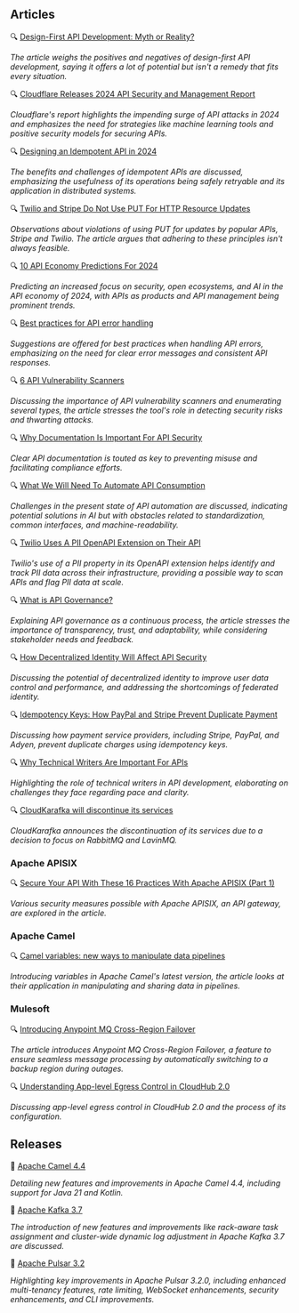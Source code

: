 ## Articles

🔍 [Design-First API Development: Myth or Reality?](https://nordicapis.com/design-first-api-development-myth-or-reality/)

_The article weighs the positives and negatives of design-first API development, saying it offers a lot of potential but isn't a remedy that fits every situation._

🔍 [Cloudflare Releases 2024 API Security and Management Report](https://www.infoq.com/news/2024/01/cloudflare-api-security-report/)

_Cloudflare's report highlights the impending surge of API attacks in 2024 and emphasizes the need for strategies like machine learning tools and positive security models for securing APIs._

🔍 [Designing an Idempotent API in 2024](https://blog.bitsrc.io/design-an-idempotent-api-in-2024-d4a3cf8d8bf2)

_The benefits and challenges of idempotent APIs are discussed, emphasizing the usefulness of its operations being safely retryable and its application in distributed systems._

🔍 [Twilio and Stripe Do Not Use PUT For HTTP Resource Updates](https://apievangelist.com/2024/02/07/twilio-and-stripe-do-not-use-put-for-http-resource-updates/)

_Observations about violations of using PUT for updates by popular APIs, Stripe and Twilio. The article argues that adhering to these principles isn't always feasible._

🔍 [10 API Economy Predictions For 2024](https://nordicapis.com/10-api-economy-predictions-for-2024/)

_Predicting an increased focus on security, open ecosystems, and AI in the API economy of 2024, with APIs as products and API management being prominent trends._

🔍 [Best practices for API error handling](https://blog.postman.com/best-practices-for-api-error-handling/)

_Suggestions are offered for best practices when handling API errors, emphasizing on the need for clear error messages and consistent API responses._

🔍 [6 API Vulnerability Scanners](https://nordicapis.com/api-vulnerability-scanners/)

_Discussing the importance of API vulnerability scanners and enumerating several types, the article stresses the tool's role in detecting security risks and thwarting attacks._

🔍 [Why Documentation Is Important For API Security](https://nordicapis.com/why-documentation-is-important-for-api-security/)

_Clear API documentation is touted as key to preventing misuse and facilitating compliance efforts._

🔍 [What We Will Need To Automate API Consumption](https://apievangelist.com/2024/02/24/what-we-will-need-to-automate-api-consumption/)

_Challenges in the present state of API automation are discussed, indicating potential solutions in AI but with obstacles related to standardization, common interfaces, and machine-readability._

🔍 [Twilio Uses A PII OpenAPI Extension on Their API](https://apievangelist.com/2024/02/24/twilio-uses-a-pii-openapi-extension-on-their-api/)

_Twilio's use of a PII property in its OpenAPI extension helps identify and track PII data across their infrastructure, providing a possible way to scan APIs and flag PII data at scale._

🔍 [What is API Governance?](https://apievangelist.com/2024/02/22/what-is-api-governance/)

_Explaining API governance as a continuous process, the article stresses the importance of transparency, trust, and adaptability, while considering stakeholder needs and feedback._

🔍 [How Decentralized Identity Will Affect API Security](https://nordicapis.com/how-decentralized-identity-will-affect-api-security/)

_Discussing the potential of decentralized identity to improve user data control and performance, and addressing the shortcomings of federated identity._

🔍 [Idempotency Keys: How PayPal and Stripe Prevent Duplicate Payment](https://medium.com/@sahintalha1/the-way-psps-such-as-paypal-stripe-and-adyen-prevent-duplicate-payment-idempotency-keys-615845c185bf)

_Discussing how payment service providers, including Stripe, PayPal, and Adyen, prevent duplicate charges using idempotency keys._

🔍 [Why Technical Writers Are Important For APIs](https://nordicapis.com/why-technical-writers-are-important-for-apis/)

_Highlighting the role of technical writers in API development, elaborating on challenges they face regarding pace and clarity._

🔍 [CloudKarafka will discontinue its services](https://www.cloudkarafka.com/blog/end-of-life-announcement.html)

_CloudKarafka announces the discontinuation of its services due to a decision to focus on RabbitMQ and LavinMQ._

### Apache APISIX

🔍 [Secure Your API With These 16 Practices With Apache APISIX (Part 1)](https://dzone.com/articles/secure-your-api-with-these-16-practices-with-apach)

_Various security measures possible with Apache APISIX, an API gateway, are explored in the article._

### Apache Camel

🔍 [Camel variables: new ways to manipulate data pipelines](https://raymondmeester.medium.com/camel-variables-new-ways-to-manipulate-data-pipelines-2bf3d31cb26c)

_Introducing variables in Apache Camel's latest version, the article looks at their application in manipulating and sharing data in pipelines._

### Mulesoft

🔍 [Introducing Anypoint MQ Cross-Region Failover ](https://blogs.mulesoft.com/news/anypoint-platform/anypoint-mq-cross-region-failover/)

_The article introduces Anypoint MQ Cross-Region Failover, a feature to ensure seamless message processing by automatically switching to a backup region during outages._

🔍 [Understanding App-level Egress Control in CloudHub 2.0](https://blogs.mulesoft.com/dev-guides/app-level-egress-control/)

_Discussing app-level egress control in CloudHub 2.0 and the process of its configuration._

## Releases

🚀 [Apache Camel 4.4](https://camel.apache.org/blog/2024/02/camel44-whatsnew/)

_Detailing new features and improvements in Apache Camel 4.4, including support for Java 21 and Kotlin._

🚀 [Apache Kafka 3.7](https://www.confluent.io/blog/introducing-apache-kafka-3-7/)

_The introduction of new features and improvements like rack-aware task assignment and cluster-wide dynamic log adjustment in Apache Kafka 3.7 are discussed._

🚀 [Apache Pulsar 3.2](https://pulsar.apache.org/blog/2024/02/12/announcing-apache-pulsar-3-2/)

_Highlighting key improvements in Apache Pulsar 3.2.0, including enhanced multi-tenancy features, rate limiting, WebSocket enhancements, security enhancements, and CLI improvements._
